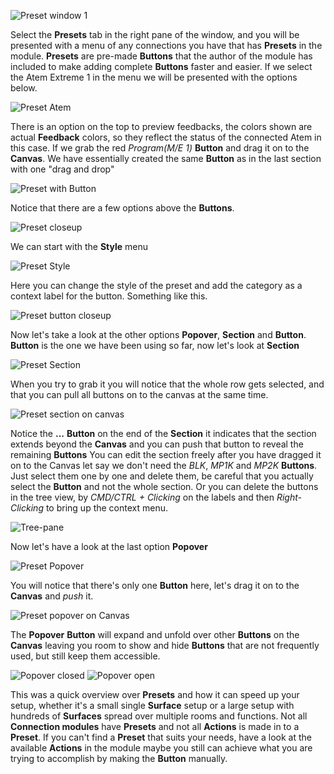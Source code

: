 
![Preset window 1](images/presets/preset_1.png 'Preset window 1')

Select the **Presets** tab in the right pane of the window, and you will be presented with a menu of any connections you have that has **Presets** in the module. **Presets** are pre-made **Buttons** that the author of the module has included to make adding complete **Buttons** faster and easier. If we select the Atem Extreme 1 in the menu we will be presented with the options below.

![Preset Atem](<images/presets/preset_2.png> 'Preset Atem')

There is an option on the top to preview feedbacks, the colors shown are actual **Feedback** colors, so they reflect the status of the connected Atem in this case. If we grab the red *Program(M/E 1)* **Button** and drag it on to the **Canvas**. We have essentially created the same **Button** as in the last section with one "drag and drop"

![Preset with Button](images/presets/preset_3.png 'Preset with Button')

Notice that there are a few options above the **Buttons**.

![Preset closeup](images/presets/preset_closeup.png 'Preset closeup')

We can start with the **Style** menu

![Preset Style](images/presets/preset_closeup_2.png 'Preset style')

Here you can change the style of the preset and add the category as a context label for the button.
Something like this.

![Preset button closeup](images/presets/preset_button_closeup.png)

Now let's take a look at the other options **Popover**, **Section** and **Button**. **Button** is the one we have been using so far, now let's look at **Section**

![Preset Section](images/presets/preset_section.png 'Preset Section')

When you try to grab it you will notice that the whole row gets selected, and that you can pull all buttons on to the canvas at the same time.

![Preset section on canvas](images/presets/preset_section_on_canvas.png 'Preset section on canvas')

Notice the **...** **Button** on the end of the **Section** it indicates that the section extends beyond the **Canvas** and you can push that button to reveal the remaining **Buttons**
You can edit the section freely after you have dragged it on to the Canvas let say we don't need the *BLK*, *MP1K* and *MP2K* **Buttons**. Just select them one by one and delete them, be careful that you actually select the **Button** and not the whole section. Or you can delete the buttons in the tree view, by *CMD/CTRL + Clicking* on the labels and then *Right-Clicking* to bring up the context menu.

![Tree-pane](images/presets/preset_tree.png)

Now let's have a look at the last option **Popover**

![Preset Popover](images/presets/Preset_popover.png 'Preset Popover')

You will notice that there's only one **Button** here, let's drag it on to the **Canvas** and *push* it.

![Preset popover on Canvas](images/presets/preset_popover_on_canvas.png 'Preset popover on canvas')

The **Popover** **Button** will expand and unfold over other **Buttons** on the **Canvas** leaving you room to show and hide **Buttons** that are not frequently used, but still keep them accessible.

![ Popover closed](images/presets/popover_closed.png) ![Popover open](images/presets/popover_open.png)

This was a quick overview over **Presets** and how it can speed up your setup, whether it's a small single **Surface** setup or a large setup with hundreds of **Surfaces** spread over multiple rooms and functions. Not all **Connection modules** have **Presets** and not all **Actions** is made in to a **Preset**. If you can't find a **Preset** that suits your needs, have a look at the available **Actions** in the module maybe you still can achieve what you are trying to accomplish by making the **Button** manually. 